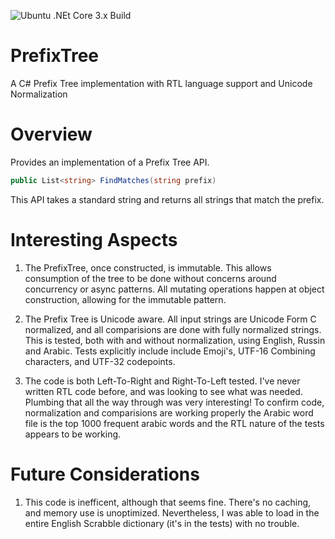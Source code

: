 ![Ubuntu .NEt Core 3.x Build](https://github.com/cleemullins/PrefixTree/blob/main/.github/workflows/build.yml/badge.svg)

# PrefixTree
A C# Prefix Tree implementation with RTL language support and Unicode Normalization

# Overview
Provides an implementation of a Prefix Tree API.
```c#
public List<string> FindMatches(string prefix)
```
This API takes a standard string and returns all strings that 
match the prefix. 

# Interesting Aspects
1. The PrefixTree, once constructed, is immutable. This allows consumption of the tree to be done without concerns around concurrency or async patterns. All mutating operations happen at object construction, allowing for the immutable pattern. 

2. The Prefix Tree is Unicode aware. All input strings are Unicode Form C normalized, and all comparisions are done with fully normalized strings. This is tested, both with and without normalization, using English, Russin and Arabic. Tests explicitly include include Emoji's, UTF-16 Combining characters, and UTF-32 codepoints. 

3. The code is both Left-To-Right and Right-To-Left tested. I've never written RTL code before, and was looking to see what was needed. Plumbing that all the way through was very interesting! To confirm code, normalization and comparisions are working properly the Arabic word file is the top 1000 frequent arabic words and the RTL nature of the tests appears to be working.

# Future Considerations
1. This code is inefficent, although that seems fine. There's no caching, and memory use is unoptimized. Nevertheless, I was able to load in the entire English Scrabble dictionary (it's in the tests) with no trouble. 


